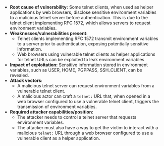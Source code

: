 - **Root cause of vulnerability:** Some telnet clients, when used as helper applications by web browsers, disclose sensitive environment variables to a malicious telnet server before authentication. This is due to the telnet client implementing RFC 1572, which allows servers to request environment variables.
- **Weaknesses/vulnerabilities present:**
    - Telnet clients implementing RFC 1572 transmit environment variables to a server prior to authentication, exposing potentially sensitive information.
    - Web browsers using vulnerable telnet clients as helper applications for telnet URLs can be exploited to leak environment variables.
- **Impact of exploitation:** Sensitive information stored in environment variables, such as USER, HOME, PGPPASS, SSH_CLIENT, can be revealed.
- **Attack vectors:**
    - A malicious telnet server can request environment variables from a vulnerable telnet client.
    - A malicious actor can craft a `telnet:` URL that, when opened in a web browser configured to use a vulnerable telnet client, triggers the transmission of environment variables.
- **Required attacker capabilities/position:**
    - The attacker needs to control a telnet server that requests environment variables.
    - The attacker must also have a way to get the victim to interact with a malicious `telnet:` URL through a web browser configured to use a vulnerable client as a helper application.